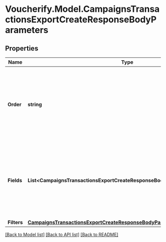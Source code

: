 # Voucherify.Model.CampaignsTransactionsExportCreateResponseBodyParameters

## Properties

Name | Type | Description | Notes
------------ | ------------- | ------------- | -------------
**Order** | **string** | How the export is ordered, where the dash &#x60;-&#x60; preceding a sorting option means sorting in a descending order. | [optional] 
**Fields** | **List&lt;CampaignsTransactionsExportCreateResponseBodyParameters.FieldsEnum&gt;** | Data fields that will be exported for the transactions that are associated with balance movements on cards in a campaign. | [optional] 
**Filters** | [**CampaignsTransactionsExportCreateResponseBodyParametersFilters**](CampaignsTransactionsExportCreateResponseBodyParametersFilters.md) |  | [optional] 

[[Back to Model list]](../README.md#documentation-for-models) [[Back to API list]](../README.md#documentation-for-api-endpoints) [[Back to README]](../README.md)

